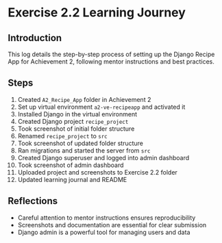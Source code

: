 
# Exercise 2.2 Learning Journey

## Introduction
This log details the step-by-step process of setting up the Django Recipe App for Achievement 2, following mentor instructions and best practices.

## Steps
1. Created `A2_Recipe_App` folder in Achievement 2
2. Set up virtual environment `a2-ve-recipeapp` and activated it
3. Installed Django in the virtual environment
4. Created Django project `recipe_project`
5. Took screenshot of initial folder structure
6. Renamed `recipe_project` to `src`
7. Took screenshot of updated folder structure
8. Ran migrations and started the server from `src`
9. Created Django superuser and logged into admin dashboard
10. Took screenshot of admin dashboard
11. Uploaded project and screenshots to Exercise 2.2 folder
12. Updated learning journal and README

## Reflections
- Careful attention to mentor instructions ensures reproducibility
- Screenshots and documentation are essential for clear submission
- Django admin is a powerful tool for managing users and data
